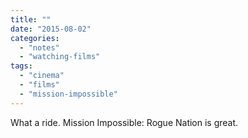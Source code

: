 ```yaml
---
title: ""
date: "2015-08-02"
categories: 
  - "notes"
  - "watching-films"
tags: 
  - "cinema"
  - "films"
  - "mission-impossible"
---
```


What a ride. Mission Impossible: Rogue Nation is great.
